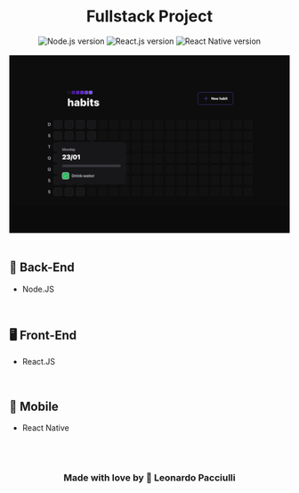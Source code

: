 <h1 align="center">
  Fullstack Project
</h1>

<div align="center">

  <img alt="Node.js version" src="https://img.shields.io/badge/Node.js-v16.18.0-689f63?style=flat&logoColor=689f63&logo=node.js"/>

  <img alt="React.js version" src="https://img.shields.io/badge/React.js-v18.2.0-60dafb?style=flat&logoColor=60dafb&logo=react"/>

  <img alt="React Native version" src="https://img.shields.io/badge/React_Native-v0.70.5-7159c1?style=flat&logoColor=60dafb&logo=react"/>
</div>

<br />

<div align="center">
 <img src="./web/src/assets/habits.png" />
</div>

<br />

## 🤖 Back-End

- Node.JS

<br />

## 🖥 Front-End

- React.JS

<br />

## 📱 Mobile

- React Native

<br />
<br />

<h3 align="center">
  Made with love by 💙 Leonardo Pacciulli
</h3>
